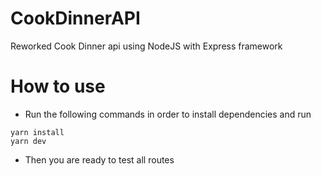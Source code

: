 # CookDinnerAPI
Reworked Cook Dinner api using NodeJS with Express framework

# How to use
- Run the following commands in order to install dependencies and run
```
yarn install
yarn dev
```
- Then you are ready to test all routes

